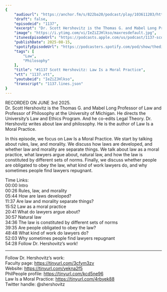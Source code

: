 ```yaml
---
{
	"audiourl": "https://anchor.fm/s/822ba20/podcast/play/103611203/https%3A%2F%2Fd3ctxlq1ktw2nl.cloudfront.net%2Fstaging%2F2025-5-3%2Fa7c2ec5f-f19c-3205-8304-f2eed0602acf.m4a",
	"draft": false,
	"episodeid": "1137",
	"excerpt": "Dr. Scott Hershovitz is the Thomas G. and Mabel Long Professor of Law and Professor of Philosophy at the University of Michigan. He directs the University’s Law and Ethics Program. And he co-edits Legal Theory. Dr. Hershovitz writes about law and philosophy. He is the author of Law Is a Moral Practice.",
	"image": "https://i.ytimg.com/vi/IeZiZJHlkso/maxresdefault.jpg",
	"itunesEpisodeUrl": "https://podcasts.apple.com/us/podcast/1137-scott-hershovitz-law-is-a-moral-practice/id1451347236?i=1000722122057&uo=4",
	"publishDate": 2025-08-15,
	"spotifyEpisodeUrl": "https://podcasters.spotify.com/pod/show/thedissenter/episodes/1137-Scott-Hershovitz-Law-Is-a-Moral-Practice-e33ofc3",
	"tags": [
		"Law",
		"Philosophy"
	],
	"title": "#1137 Scott Hershovitz: Law Is a Moral Practice",
	"vtt": "1137.vtt",
	"youtubeid": "IeZiZJHlkso",
	"transcript": "1137.lines.json"
}
---
```

RECORDED ON JUNE 3rd 2025.  
Dr. Scott Hershovitz is the Thomas G. and Mabel Long Professor of Law and Professor of Philosophy at the University of Michigan. He directs the University’s Law and Ethics Program. And he co-edits Legal Theory. Dr. Hershovitz writes about law and philosophy. He is the author of Law Is a Moral Practice.

In this episode, we focus on Law Is a Moral Practice. We start by talking about rules, law, and morality. We discuss how laws are developed, and whether law and morality are separate things. We talk about law as a moral practice, what lawyers argue about, natural law, and how the law is constituted by different sets of norms. Finally, we discuss whether people are obligated to obey the law, what kind of work lawyers do, and why sometimes people find lawyers repugnant.

Time Links:  
<time>00:00</time> Intro  
<time>00:26</time> Rules, law, and morality  
<time>05:44</time> How are laws developed?  
<time>11:37</time> Are law and morality separate things?  
<time>15:52</time> Law as a moral practice  
<time>20:41</time> What do lawyers argue about?  
<time>30:57</time> Natural law  
<time>34:36</time> The law is constituted by different sets of norms  
<time>39:35</time> Are people obligated to obey the law?  
<time>48:48</time> What kind of work do lawyers do?  
<time>52:03</time> Why sometimes people find lawyers repugnant  
<time>54:28</time> Follow Dr. Hershovitz’s work!

---

Follow Dr. Hershovitz’s work:  
Faculty page: https://tinyurl.com/3cfym3zv  
Website: https://tinyurl.com/yekna2f5  
PhilPeople profile: https://tinyurl.com/kcd5ne96  
Law Is a Moral Practice: https://tinyurl.com/4rbyek88  
Twitter handle: @shershovitz
